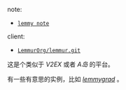 
note: 

- [`lemmy note`](../../../../practices-notes/lemmy-note)

client: 

[lemmur-repo]: https://github.com/LemmurOrg/lemmur.git

- [`LemmurOrg/lemmur.git`][lemmur-repo]


这是个类似于 *V2EX* 或者 *A岛* 的平台。

[lemmygrad]: https://lemmygrad.ml

有一些有意思的实例，比如 *[lemmygrad]* 。
